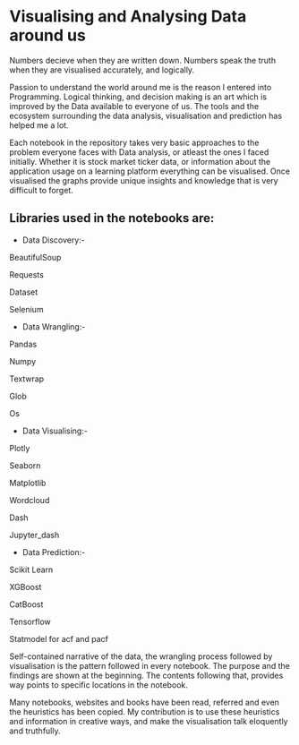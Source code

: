 # Visualising and Analysing Data around us #

Numbers decieve when they are written down. Numbers speak the truth when they are visualised accurately, and logically.

Passion to understand the world around me is the reason I entered into Programming. Logical thinking, and decision making is an art which is improved
by the Data available to everyone of us. The tools and the ecosystem surrounding the data analysis, visualisation and prediction has helped me a lot. 

Each notebook in the repository takes very basic approaches to the problem everyone faces with Data analysis, or atleast the ones I faced initially.
Whether it is stock market ticker data, or information about the application usage on a learning platform everything can be visualised. Once visualised
the graphs provide unique insights and knowledge that is very difficult to forget. 

## Libraries used in the notebooks are:

* Data Discovery:-

BeautifulSoup

Requests

Dataset

Selenium

* Data Wrangling:-

Pandas

Numpy

Textwrap

Glob

Os

* Data Visualising:-

Plotly

Seaborn

Matplotlib

Wordcloud

Dash

Jupyter_dash

* Data Prediction:-

Scikit Learn

XGBoost

CatBoost

Tensorflow

Statmodel for acf and pacf
 
Self-contained narrative of the data, the wrangling process followed by visualisation is the pattern followed in every notebook. The purpose
and the findings are shown at the beginning. The contents following that, provides way points to specific locations in the notebook. 

Many notebooks, websites and books have been read, referred and even the heuristics has been copied. My contribution is to use these heuristics and
information in creative ways, and make the visualisation talk eloquently and truthfully. 
